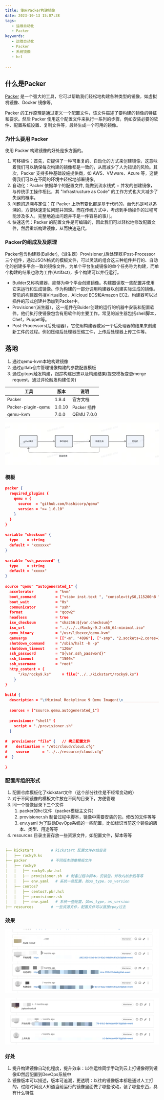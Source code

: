 ```yaml
---
title: 使用Packer构建镜像
date: 2023-10-13 15:07:38
tags:
   - 运维自动化
   - Packer
keywords:
   - 运维自动化
   - Packer
   - 系统镜像
   - hcl

---
```

## 什么是Packer
[Packer](https://www.packer.io/) 是一个强大的工具，它可以帮助我们轻松地构建各种类型的镜像，如虚拟机镜像、Docker 镜像等。

Packer 的工作原理是通过定义一个配置文件，该文件描述了要构建的镜像的特征和要求。然后 Packer 使用这个配置文件来执行一系列的步骤，例如安装必要的软件、配置系统设置、复制文件等，最终生成一个可用的镜像。

<!--more-->
### 为什么要用 Packer

使用 Packer 构建镜像的好处是多方面的。
1. 可移植性：首先，它提供了一种可重复的、自动化的方式来创建镜像，这意味着我们可以确保每次构建的镜像都是一致的，从而减少了人为错误的风险。其次，Packer 支持多种基础设施提供商，如 AWS、VMware、Azure 等，这使得我们可以在不同的环境中轻松地部署镜像。
2. 自动化：Packer 依据单个的配置文件, 能做到流水线式 + 并发的创建镜像，与传统手工操作相比，其 "Infrastructure as Code" 的工作方式也大大减少了失误的概率。
3. 问题的追溯与定位：在 Packer 上所有变化都是基于代码的，而代码是可以追溯的，方便快速定位问题并回滚。而在传统方式中，考虑到手动操作的过程可能涉及多人，完整地追出问题并不是一件容易的事儿。
4. 快速迭代：Packer 的配置文件是可编辑的，因此我们可以轻松地修改配置文件，然后重新构建镜像，从而快速迭代。


### Packer的组成及及原理
Packer包含构建器(Builder),（派生器）Provisioner,(后处理器)Post-Processor三个组件，通过JSON格式的模板文件，可以灵活的组合这三种组件并行的、自动化的创建多平台一致的镜像文件。为单个平台生成镜像的单个任务称为构建，而单个构建的结果也称为工件(Artifact)，多个构建可以并行运行。

- Builder又称构建器，能够为单个平台创建镜像。构建器读取一些配置并使用它来运行和生成镜像。作为构建的一部分调用构建器以创建实际生成的镜像。常见的构建器包括VirtualBox，Alicloud ECS和Amazon EC2。构建器可以以插件的形式创建并添加到Packer中。
- Provisioner(派生器），这一组件在Buider创建的运行的机器中安装和配置软件。他们执行使镜像包含有用软件的主要工作。常见的派生器包括shell脚本，Chef，Puppet等。
- Post-Processors(后处理器），它使用构建器或另一个后处理器的结果来创建新工件的过程。例如压缩后处理器压缩工件，上传后处理器上传工件等。

## 落地

1. 通过qemu-kvm本地构建镜像
2. 通过gitlab仓库管理镜像构建的参数配置模板
3. 通过gitops触发构建，跟踪构建日志以及构建结果(提交模板变更merge request，通过评论触发构建任务)


| 工具                        | 版本 | 说明
| --------------------------------------- | ----------| ----------
| Packer | 1.9.4 | 官方文档
| Packer-plugin-qemu | 1.0.10 | Packer 插件
| qemu-kvm | 7.0.0 | QEMU 7.0.0

![构建流程](使用Packer构建镜像/WX20240614-153140.png)

### 模板
```json
packer {
  required_plugins {
    qemu = {
      source  = "github.com/hashicorp/qemu"
      version = ">= 1.0.10"
    }
  }
}

variable "checksum" {
  type    = string
  default = "xxxxxxx"
}

variable "ssh_password" {
  type    = string
  default = "xxxxx"
}

source "qemu" "autogenerated_1" {
  accelerator          = "kvm"
  boot_command         = ["<tab> inst.text ", "console=ttyS0,115200n8 ", "inst.ks=http://{{ .HTTPIP }}:{{ .HTTPPort }}/ks/rocky9.ks ", "nameserver=1.1.1.1 ", "<enter><wait> "]
  boot_wait            = "0s"
  communicator         = "ssh"
  format               = "qcow2"
  headless             = true
  iso_checksum         = "sha256:${var.checksum}"
  iso_url              = "../../../Rocky-9.2-x86_64-minimal.iso"
  qemu_binary          = "/usr/libexec/qemu-kvm"
  qemuargs             = [["-m", "4096"], ["-smp", "2,sockets=2,cores=1,threads=1"], ["-cpu", "host"], ["-serial", "file:serial.out"]]
  shutdown_command     = "/sbin/halt -h -p"
  shutdown_timeout     = "120m"
  ssh_password         = "${var.ssh_password}"
  ssh_timeout          = "1500s"
  ssh_username         = "root"
  http_content = {
      "/ks/rocky9.ks"     = file("../../kickstart/rocky9.ks")
    }
}

build {
  description = "\tMinimal Rockylinux 9 Qemu Imageni\n__________________________________________"

  sources = ["source.qemu.autogenerated_1"]

  provisioner "shell" {
    script = "./provisioner.sh"
  }
  
#  provisioner "file" {   // 拷贝配置文件
#    destination = "/etc/cloud/cloud.cfg"
#    source      = "../../resource/cloud.cfg"
#  }

}
```

### 配置库组织形式

1. 配置仓库模板化了kickstart文件（这个部分往往是不经常变动的）
2. 对于不同镜像的模板文件放在不同的目录下，方便管理
3. 同一个镜像目录下三个文件 
   1. packer的hcl文件（packer模板主文件）
   2. provisioner.sh 制备过程中脚本，镜像中需要安装的包，修改的文件等等
   3. env.yaml 为了联动DevOps系统的一些配置，比如标识当前这个镜像的版本、类型、用途等等
4. resources 目录主要存放一些资源文件，如配置文件，脚本等等

```yaml

├── kickstart        # kickstart 配置文件存放目录
│   ├── rocky9.ks
├── packer           # 不同版本镜像模板文件
│   ├── rocky9
│   │   ├── rocky9.pkr.hcl
│   │   ├── provisioner.sh  # 制备过程中脚本，安装包，修改内核参数等等
│   │   ├── env.yaml   # 系统一些配置，如os_type，os_version
│   ├── centos7 
│   │   ├── centos7.pkr.hcl
│   │   ├── provisioner.sh
│   │   ├── env.yaml   # 系统一些配置，如os_type，os_version
├── resources        # 一些资源文件，配置文件可以直接cpoy过去
```

### 效果
![构建镜像](使用Packer构建镜像/WX20240614-151347.png)

![上传镜像](使用Packer构建镜像/WX20240614-151421.png)

### 好处

1. 提升构建镜像自动化程度，提升效率：以往运维同学手动到云上打镜像得到镜像ID然后配置到DevOps系统中
2. 镜像版本可以描述，版本可追溯，更透明：以往的镜像版本都是通过人工打的，过段时间没人知道当前运行的镜像里面做了哪些改动，装了哪些东西，具有什么特性
